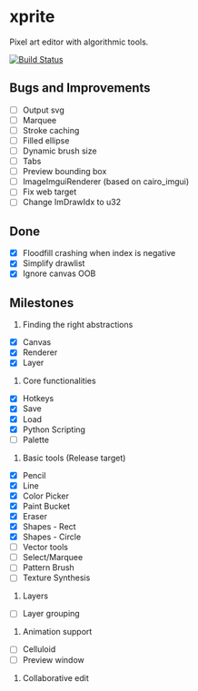 # xprite

Pixel art editor with algorithmic tools.

[![Build Status](https://travis-ci.org/rickyhan/xprite-editor.svg?branch=master)](https://travis-ci.org/rickyhan/xprite-editor)

## Bugs and Improvements

* [ ] Output svg
* [ ] Marquee
* [ ] Stroke caching
* [ ] Filled ellipse
* [ ] Dynamic brush size
* [ ] Tabs
* [ ] Preview bounding box
* [ ] ImageImguiRenderer (based on cairo_imgui)
* [ ] Fix web target
* [ ] Change ImDrawIdx to u32

## Done
* [x] Floodfill crashing when index is negative
* [x] Simplify drawlist
* [x] Ignore canvas OOB

## Milestones

1. Finding the right abstractions
* [x] Canvas
* [x] Renderer
* [x] Layer

1. Core functionalities
* [x] Hotkeys
* [x] Save
* [x] Load
* [x] Python Scripting
* [ ] Palette

1. Basic tools (Release target)
* [x] Pencil
* [x] Line
* [x] Color Picker
* [x] Paint Bucket
* [x] Eraser
* [x] Shapes - Rect
* [x] Shapes - Circle
* [ ] Vector tools
* [ ] Select/Marquee
* [ ] Pattern Brush
* [ ] Texture Synthesis

1. Layers
* [ ] Layer grouping

1. Animation support
* [ ] Celluloid
* [ ] Preview window

1. Collaborative edit
